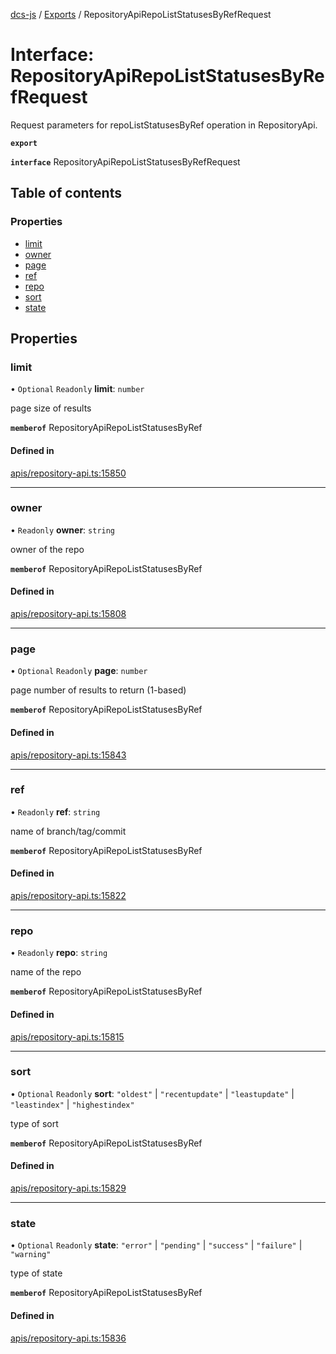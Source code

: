 [dcs-js](../README.md) / [Exports](../modules.md) / RepositoryApiRepoListStatusesByRefRequest

# Interface: RepositoryApiRepoListStatusesByRefRequest

Request parameters for repoListStatusesByRef operation in RepositoryApi.

**`export`**

**`interface`** RepositoryApiRepoListStatusesByRefRequest

## Table of contents

### Properties

- [limit](RepositoryApiRepoListStatusesByRefRequest.md#limit)
- [owner](RepositoryApiRepoListStatusesByRefRequest.md#owner)
- [page](RepositoryApiRepoListStatusesByRefRequest.md#page)
- [ref](RepositoryApiRepoListStatusesByRefRequest.md#ref)
- [repo](RepositoryApiRepoListStatusesByRefRequest.md#repo)
- [sort](RepositoryApiRepoListStatusesByRefRequest.md#sort)
- [state](RepositoryApiRepoListStatusesByRefRequest.md#state)

## Properties

### <a id="limit" name="limit"></a> limit

• `Optional` `Readonly` **limit**: `number`

page size of results

**`memberof`** RepositoryApiRepoListStatusesByRef

#### Defined in

[apis/repository-api.ts:15850](https://github.com/unfoldingWord/dcs-js/blob/b29eb7a/apis/repository-api.ts#L15850)

___

### <a id="owner" name="owner"></a> owner

• `Readonly` **owner**: `string`

owner of the repo

**`memberof`** RepositoryApiRepoListStatusesByRef

#### Defined in

[apis/repository-api.ts:15808](https://github.com/unfoldingWord/dcs-js/blob/b29eb7a/apis/repository-api.ts#L15808)

___

### <a id="page" name="page"></a> page

• `Optional` `Readonly` **page**: `number`

page number of results to return (1-based)

**`memberof`** RepositoryApiRepoListStatusesByRef

#### Defined in

[apis/repository-api.ts:15843](https://github.com/unfoldingWord/dcs-js/blob/b29eb7a/apis/repository-api.ts#L15843)

___

### <a id="ref" name="ref"></a> ref

• `Readonly` **ref**: `string`

name of branch/tag/commit

**`memberof`** RepositoryApiRepoListStatusesByRef

#### Defined in

[apis/repository-api.ts:15822](https://github.com/unfoldingWord/dcs-js/blob/b29eb7a/apis/repository-api.ts#L15822)

___

### <a id="repo" name="repo"></a> repo

• `Readonly` **repo**: `string`

name of the repo

**`memberof`** RepositoryApiRepoListStatusesByRef

#### Defined in

[apis/repository-api.ts:15815](https://github.com/unfoldingWord/dcs-js/blob/b29eb7a/apis/repository-api.ts#L15815)

___

### <a id="sort" name="sort"></a> sort

• `Optional` `Readonly` **sort**: ``"oldest"`` \| ``"recentupdate"`` \| ``"leastupdate"`` \| ``"leastindex"`` \| ``"highestindex"``

type of sort

**`memberof`** RepositoryApiRepoListStatusesByRef

#### Defined in

[apis/repository-api.ts:15829](https://github.com/unfoldingWord/dcs-js/blob/b29eb7a/apis/repository-api.ts#L15829)

___

### <a id="state" name="state"></a> state

• `Optional` `Readonly` **state**: ``"error"`` \| ``"pending"`` \| ``"success"`` \| ``"failure"`` \| ``"warning"``

type of state

**`memberof`** RepositoryApiRepoListStatusesByRef

#### Defined in

[apis/repository-api.ts:15836](https://github.com/unfoldingWord/dcs-js/blob/b29eb7a/apis/repository-api.ts#L15836)
